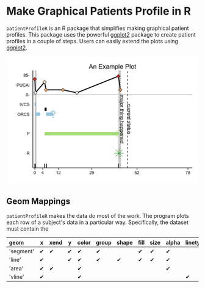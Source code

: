 # Make Graphical Patients Profile in R

`patientProfileR` is an R package that simplifies making graphical patient profiles. This package uses the powerful [ggplot2](https://github.com/hadley/ggplot2) package to create patient profiles in a couple of steps. Users can easily extend the plots using [ggplot2](https://github.com/hadley/ggplot2). 

![example](vignettes/fig/example.png)

## Geom Mappings

`patientProfileR` makes the data do most of the work. The program plots each row of a subject's data in a particular way. Specifically, the dataset must contain the 



| geom    | x   | xend | y  | color | group | shape | fill | size | alpha | linetype |
|:--------|-----|------|----|-------|-------|-------|------|------|-------|----------|
| 'segment' |&#10004; |&#10004;|&#10004;|&#10004;|&#10004;|    |&#10004;|&#10004;|&#10004; | | |
| 'line'    |&#10004;| |&#10004;|&#10004;|&#10004;|&#10004;|&#10004;|&#10004; | &#10004;| |
| 'area'    |&#10004;|&#10004;| |&#10004;| | || | &#10004;| |
| 'vline'   |&#10004;| | |&#10004;| | || | |&#10004; |